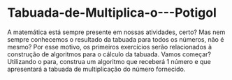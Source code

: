 # Tabuada-de-Multiplica-o---Potigol
A matemática está sempre presente em nossas atividades, certo? Mas nem sempre conhecemos o resultado da tabuada para todos os números, não é mesmo? Por esse motivo, os primeiros exercícios serão relacionados à construção de algoritmos para o cálculo da tabuada.  Vamos começar? Utilizando o para, construa um algoritmo que receberá 1 número e que apresentará a tabuada de multiplicação do número fornecido.
